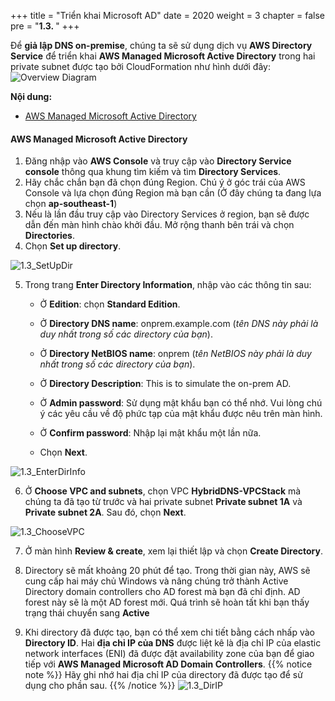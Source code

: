 +++
title = "Triển khai Microsoft AD"
date = 2020
weight = 3
chapter = false
pre = "<b>1.3. </b>"
+++

Để **giả lập DNS on-premise**, chúng ta sẽ sử dụng dịch vụ **AWS Directory Service** để triển khai **AWS Managed Microsoft Active Directory** trong hai private subnet được tạo bởi CloudFormation như hình dưới đây:
![Overview Diagram](../../../images/1/Architecture-1_PreReq.png?width=40pc)

**Nội dung:**
- [AWS Managed Microsoft Active Directory](#aws-managed-microsoft-active-directory)

#### AWS Managed Microsoft Active Directory

1. Đăng nhập vào **AWS Console** và truy cập vào **Directory Service console** thông qua khung tìm kiếm và tìm **Directory Services**.
2. Hãy chắc chắn bạn đã chọn đúng Region. Chú ý ở góc trái của AWS Console và lựa chọn đúng Region mà bạn cần (Ở đây chúng ta đang lựa chọn **ap-southeast-1**)
3. Nếu là lần đầu truy cập vào Directory Services ở region, bạn sẽ được dẫn đến màn hình chào khởi đầu. Mở rộng thanh bên trái và chọn **Directories**.
4. Chọn **Set up directory**.

![1.3_SetUpDir](../../../images/1/1.3_SetUpDir.png?width=90pc)

5. Trong trang **Enter Directory Information**, nhập vào các thông tin sau:
   - Ở **Edition**: chọn **Standard Edition**.
   - Ở **Directory DNS name**: onprem.example.com (*tên DNS này phải là duy nhất trong số các directory của bạn*).
   - Ở **Directory NetBIOS name**: onprem (*tên NetBIOS này phải là duy nhất trong số các directory của bạn*).
   - Ở **Directory Description**: This is to simulate the on-prem AD.
   - Ở **Admin password**: Sử dụng mật khẩu bạn có thể nhớ. Vui lòng chú ý các yêu cầu về độ phức tạp của mật khẩu được nêu trên màn hình.
   
   - Ở **Confirm password**: Nhập lại mật khẩu một lần nữa.
   - Chọn **Next**.

![1.3_EnterDirInfo](../../../images/1/1.3_EnterDirInfo.png?width=90pc)

6. Ở **Choose VPC and subnets**, chọn VPC **HybridDNS-VPCStack** mà chúng ta đã tạo từ trước và hai private subnet **Private subnet 1A** và **Private subnet 2A**. Sau đó, chọn **Next**.

![1.3_ChooseVPC](../../../images/1/1.3_ChooseVPC.png?width=90pc)

7. Ở màn hình **Review & create**, xem lại thiết lập và chọn **Create Directory**.

8. Directory sẽ mất khoảng 20 phút để tạo. Trong thời gian này, AWS sẽ cung cấp hai máy chủ Windows và nâng chúng trở thành Active Directory domain controllers cho AD forest mà bạn đã chỉ định. AD forest này sẽ là một AD forest mới. Quá trình sẽ hoàn tất khi bạn thấy trạng thái chuyển sang **Active**
9. Khi directory đã được tạo, bạn có thể xem chi tiết bằng cách nhấp vào **Directory ID**. Hai **địa chỉ IP của DNS** được liệt kê là địa chỉ IP của elastic network interfaces (ENI) đã được đặt availability zone của bạn để giao tiếp với **AWS Managed Microsoft AD Domain Controllers**.
{{% notice note %}}
Hãy ghi nhớ hai địa chỉ IP của directory đã được tạo để sử dụng cho phần sau.
{{% /notice %}}
![1.3_DirIP](../../../images/1/1.3_DirIP.png?width=90pc)
